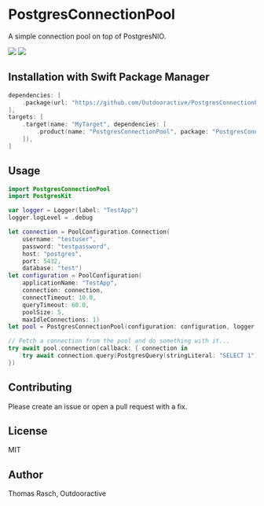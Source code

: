 # PostgresConnectionPool

A simple connection pool on top of PostgresNIO.

[![](https://img.shields.io/endpoint?url=https%3A%2F%2Fswiftpackageindex.com%2Fapi%2Fpackages%2FOutdooractive%2FPostgresConnectionPool%2Fbadge%3Ftype%3Dswift-versions)](https://swiftpackageindex.com/Outdooractive/PostgresConnectionPool)
[![](https://img.shields.io/endpoint?url=https%3A%2F%2Fswiftpackageindex.com%2Fapi%2Fpackages%2FOutdooractive%2FPostgresConnectionPool%2Fbadge%3Ftype%3Dplatforms)](https://swiftpackageindex.com/Outdooractive/PostgresConnectionPool)

## Installation with Swift Package Manager

```swift
dependencies: [
    .package(url: "https://github.com/Outdooractive/PostgresConnectionPool.git", from: "0.4.0"),
],
targets: [
    .target(name: "MyTarget", dependencies: [
        .product(name: "PostgresConnectionPool", package: "PostgresConnectionPool"),
    ]),
]
```

## Usage

``` swift
import PostgresConnectionPool
import PostgresKit

var logger = Logger(label: "TestApp")
logger.logLevel = .debug

let connection = PoolConfiguration.Connection(
    username: "testuser",
    password: "testpassword",
    host: "postgres",
    port: 5432,
    database: "test")
let configuration = PoolConfiguration(
    applicationName: "TestApp",
    connection: connection,
    connectTimeout: 10.0,
    queryTimeout: 60.0,
    poolSize: 5,
    maxIdleConnections: 1)
let pool = PostgresConnectionPool(configuration: configuration, logger: logger)

// Fetch a connection from the pool and do something with it...
try await pool.connection(callback: { connection in
    try await connection.query(PostgresQuery(stringLiteral: "SELECT 1"), logger: logger)
})
```

## Contributing

Please create an issue or open a pull request with a fix.

## License

MIT

## Author

Thomas Rasch, Outdooractive
